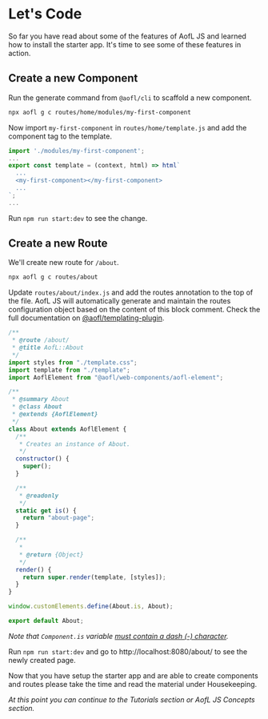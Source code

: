 # Let's Code

So far you have read about some of the features of AofL JS and learned how to install the starter app. It's time to see some of these features in action.

## Create a new Component

Run the generate command from `@aofl/cli` to scaffold a new component.

```bash
npx aofl g c routes/home/modules/my-first-component
```

Now import `my-first-component` in `routes/home/template.js` and add the component tag to the template.

```javascript
import './modules/my-first-component';
...
export const template = (context, html) => html`
  ...
  <my-first-component></my-first-component>
  ...
`;
...
```

Run `npm run start:dev` to see the change.

## Create a new Route

We'll create new route for `/about`.

```bash
npx aofl g c routes/about
```

Update `routes/about/index.js` and add the routes annotation to the top of the file. AofL JS will automatically generate and maintain the routes configuration object based on the content of this block comment. Check the full documentation on [@aofl/templating-plugin](https://www.npmjs.com/package/@aofl/templating-plugin#route-annotation).

```javascript
/**
 * @route /about/
 * @title AofL::About
 */
import styles from "./template.css";
import template from "./template";
import AoflElement from "@aofl/web-components/aofl-element";

/**
 * @summary About
 * @class About
 * @extends {AoflElement}
 */
class About extends AoflElement {
  /**
   * Creates an instance of About.
   */
  constructor() {
    super();
  }

  /**
   * @readonly
   */
  static get is() {
    return "about-page";
  }

  /**
   *
   * @return {Object}
   */
  render() {
    return super.render(template, [styles]);
  }
}

window.customElements.define(About.is, About);

export default About;
```

_Note that `Component.is` variable [must contain a dash (-) character](https://developer.mozilla.org/en-US/docs/Web/Web_Components/Using_custom_elements#High-level_view)._

Run `npm run start:dev` and go to http://localhost:8080/about/ to see the newly created page.

Now that you have setup the starter app and are able to create components and routes please take the time and read the material under Housekeeping.

_At this point you can continue to the Tutorials section or AofL JS Concepts section._
